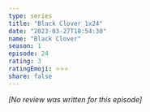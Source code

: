```yaml
---
type: series
title: "Black Clover 1x24"
date: "2023-03-27T18:54:30"
name: "Black Clover"
season: 1
episode: 24
rating: 3
ratingEmoji: ⭐️⭐️⭐️
share: false
---
```


_[No review was written for this episode]_

